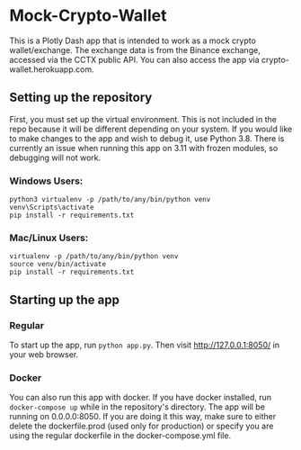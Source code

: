 # Mock-Crypto-Wallet
This is a Plotly Dash app that is intended to work as a mock crypto wallet/exchange. The exchange data is from the Binance exchange, accessed via the CCTX public API. You can also access the app via crypto-wallet.herokuapp.com.

## Setting up the repository
First, you must set up the virtual environment. This is not included in the repo because it will be different depending on your system. If you would like to make changes to the app and wish to debug it, use Python 3.8. There is currently an issue when running this app on 3.11 with frozen modules, so debugging will not work.

### Windows Users:
```
python3 virtualenv -p /path/to/any/bin/python venv
venv\Scripts\activate
pip install -r requirements.txt
```

### Mac/Linux Users:
```
virtualenv -p /path/to/any/bin/python venv
source venv/bin/activate
pip install -r requirements.txt
```

## Starting up the app

### Regular
To start up the app, run `python app.py`. Then visit http://127.0.0.1:8050/ in your web browser.

### Docker
You can also run this app with docker. If you have docker installed, run `docker-compose up` while in the repository's directory. The app will be running on 0.0.0.0:8050. If you are doing it this way, make sure to either delete the dockerfile.prod (used only for production) or specify you are using the regular dockerfile in the docker-compose.yml file.
